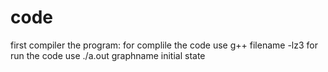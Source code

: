 # code
first compiler the program:
for complile the code use g++ filename -lz3
for run the code use ./a.out graphname initial state
